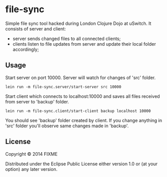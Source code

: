 # file-sync

Simple file sync tool hacked during London Clojure Dojo at uSwitch. It consists of server and client: 

* server sends changed files to all connected clients;
* clients listen to file updates from server and update their local folder accordingly;

## Usage

Start server on port 10000. Server will watch for changes of 'src' folder.
```shell
lein run -m file-sync.server/start-server src 10000
```

Start client which connects to localhost:10000 and saves all files received from server to 'backup' folder.
```shell
lein run -m file-sync.client/start-client backup localhost 10000
```

You should see 'backup' folder created by client. If you change anything in 'src' folder you'll observe same changes made in 'backup'.

## License

Copyright © 2014 FIXME

Distributed under the Eclipse Public License either version 1.0 or (at
your option) any later version.

